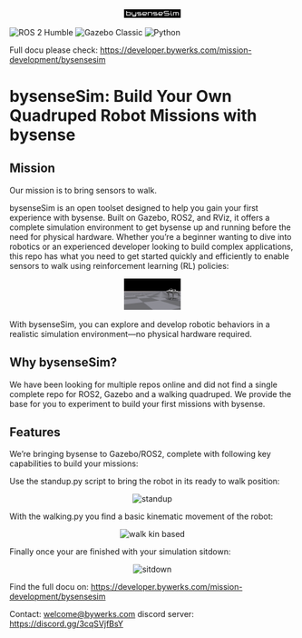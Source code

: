 <div align="center">
  <img src="docs/bysenseSim_logo.png" alt="bysenseSim Logo" width="100">
</div>

![ROS 2 Humble](https://img.shields.io/badge/ROS2-Humble-blue.svg?logo=ros&style=flat-square)
![Gazebo Classic](https://img.shields.io/badge/Gazebo-Classic-green?logo=gazebo&style=flat-square)
![Python](https://img.shields.io/badge/Python-3.x-blue?logo=python&style=flat-square)

Full docu please check: https://developer.bywerks.com/mission-development/bysensesim

# bysenseSim: Build Your Own Quadruped Robot Missions with bysense

## Mission

Our mission is to bring sensors to walk. 

bysenseSim is an open toolset designed to help you gain your first experience with bysense. Built on Gazebo, ROS2, and RViz, it offers a complete simulation environment to get bysense up and running before the need for physical hardware. Whether you’re a beginner wanting to dive into robotics or an experienced developer looking to build complex applications, this repo has what you need to get started quickly and efficiently to enable sensors to walk using reinforcement learning (RL) policies:

<div align="center">
  <img src="docs/walking.gif" alt="walking" width="100">
</div>

With bysenseSim, you can explore and develop robotic behaviors in a realistic simulation environment—no physical hardware required.

## Why bysenseSim?

We have been looking for multiple repos online and did not find a single complete repo for ROS2, Gazebo and a walking quadruped. We provide the base for you to experiment to build your first missions with bysense.

## Features

We’re bringing bysense to Gazebo/ROS2, complete with following key capabilities to build your missions:

Use the standup.py script to bring the robot in its ready to walk position:

<div align="center">
  <img src="docs/standup.gif" alt="standup" width="100">
</div>

With the walking.py you find a basic kinematic movement of the robot:

<div align="center">
  <img src="docs/walking_kinbased.gif" alt="walk kin based" width="100">
</div>

Finally once your are finished with your simulation sitdown:

<div align="center">
  <img src="docs/sitdown.gif" alt="sitdown" width="100">
</div>


Find the full docu on: https://developer.bywerks.com/mission-development/bysensesim


Contact: welcome@bywerks.com
discord server: https://discord.gg/3cqSVjfBsY

